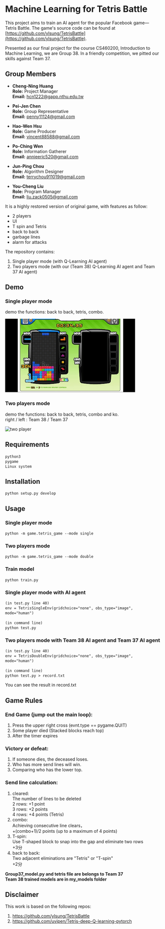 # Machine Learning for Tetris Battle

This project aims to train an AI agent for the popular Facebook game—Tetris Battle. The game's source code can be found at [https://github.com/ylsung/TetrisBattle](https://github.com/ylsung/TetrisBattle).

Presented as our final project for the course CS460200, Introduction to Machine Learning, we are Group 38. In a friendly competition, we pitted our skills against Team 37.

## Group Members

- **Cheng-Ning Huang**  
  **Role:** Project Manager  
  **Email:** hcn1222@gapp.nthu.edu.tw  

- **Pei-Jen Chen**  
  **Role:** Group Representative  
  **Email:** penny11124@gmail.com  

- **Hao-Wen Hsu**  
  **Role:** Game Producer  
  **Email:** vincent88588@gmail.com  

- **Po-Ching Wen**  
  **Role:** Information Gatherer  
  **Email:** annieeric520@gmail.com  

- **Jun-Ping Chou**  
  **Role:** Algorithm Designer  
  **Email:** terrychou911019@gmail.com  

- **You-Cheng Liu**  
  **Role:** Program Manager  
  **Email:** liu.zack0505@gmail.com  


It is a highly restored version of original game, with features as follow: <br/>
- 2 players <br/>
- UI  <br/>
- T spin and Tetris <br/>
- back to back <br/>
- garbage lines <br/>
- alarm for attacks <br/>

The repository contains:

1. Single player mode (with Q-Learning AI agent)
2. Two players mode (with our (Team 38) Q-Learning AI agent and Team 37 AI agent)

## **Demo**

### Single player mode

demo the functions: back to back, tetris, combo.

![single player](imgs/single_demo.gif)

### Two players mode

demo the functions: back to back, tetris, combo and ko. <br/>
right / left : Team 38 / Team 37

![two player](imgs/double_demo.gif)

## **Requirements**
```
python3 
pygame 
Linux system 
```

## **Installation**
```
python setup.py develop
```

## **Usage**

### Single player mode

```
python -m game.tetris_game --mode single
```

### Two players mode

```
python -m game.tetris_game --mode double
```
### Train model

```
python train.py
```

### Single player mode with AI agent
```
(in test.py line 40)
env = TetrisSingleEnv(gridchoice="none", obs_type="image", mode="human")

(in command line)
python test.py
```

### Two players mode with Team 38 AI agent and Team 37 AI agent
```
(in test.py line 40)
env = TetrisDoubleEnv(gridchoice="none", obs_type="image", mode="human")

(in command line)
python test.py > record.txt
```
You can see the result in record.txt

## **Game Rules**

### End Game (jump out the main loop): <br/>

1. Press the upper right cross (evnt.type == pygame.QUIT) <br/>
2. Some player died (Stacked blocks reach top) <br/>
3. After the timer expires <br/>
### Victory or defeat: <br/>

1. If someone dies, the deceased loses. <br/>
2. Who has more send lines will win. <br/>
3. Comparing who has the lower top. <br/>
### Send line calculation: <br/>

1. cleared: <br/>
The number of lines to be deleted <br/>
2 rows: +1 point <br/>
3 rows: +2 points <br/>
4 rows: +4 points (Tetris) <br/>
2. combo: <br/>
Achieving consecutive line clears， <br/>
+(combo+1)/2 points (up to a maximum of 4 points) <br/>
3. T-spin: <br/>
Use T-shaped block to snap into the gap and eliminate two rows <br/>
+3分 <br/>
4. back to back: <br/>
Two adjacent eliminations are "Tetris" or "T-spin" <br/>
+2分 <br/>

**Group37_model.py and tetris file are belongs to Team 37**<br/>
**Team 38 trained models are in my_models folder**


## **Disclaimer**

This work is based on the following repos: <br/>
1. https://github.com/ylsung/TetrisBattle
2. https://github.com/uvipen/Tetris-deep-Q-learning-pytorch
